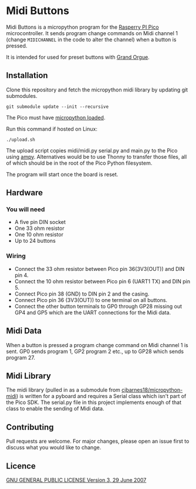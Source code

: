 # Midi Buttons

Midi Buttons is a micropython program for the [Rasperry PI Pico](https://www.raspberrypi.com/products/raspberry-pi-pico/) microcontroller. It sends program change commands on Midi channel 1 (change ```MIDICHANNEL``` in the code to alter the channel) when a button is pressed.

It is intended for used for preset buttons with [Grand Orgue](https://github.com/GrandOrgue/grandorgue).

## Installation

Clone this repository and fetch the micropython midi library by updating git submodules.

```git submodule update --init --recursive```

The Pico must have [micropython loaded](https://micropython.org/download/rp2-pico/).

Run this command if hosted on Linux:

```./upload.sh```

The upload script copies midi/midi.py serial.py and main.py to the Pico using [ampy](https://mikeesto.medium.com/uploading-to-the-raspberry-pi-pico-without-thonny-53de1a10da30). Alternatives would be to use Thonny to transfer those files, all of which should be in the root of the Pico Python filesystem.

The program will start once the board is reset.

## Hardware

### You will need

 * A five pin DIN socket
 * One 33 ohm resistor
 * One 10 ohm resistor
 * Up to 24 buttons

### Wiring

 * Connect the 33 ohm resistor between Pico pin 36(3V3(OUT)) and DIN pin 4.
 * Connect the 10 ohm resistor between Pico pin 6 (UART1 TX) and DIN pin 5.
 * Connect Pico pin 38 (GND) to DIN pin 2 and the casing.
 * Connect Pico pin 36 (3V3(OUT)) to one terminal on all buttons.
 * Connect the other button terminals to GP0 through GP28 missing out GP4 and GP5 which are the UART connections for the Midi data.

## Midi Data

When a button is pressed a program change command on Midi channel 1 is sent. GP0 sends program 1, GP2 program 2 etc., up to GP28 which sends program 27.

## Midi Library

The midi library (pulled in as a submodule from [cjbarnes18/micropython-midi](https://github.com/cjbarnes18/micropython-midi)) is written for a pyboard and requires a Serial class which isn't part of the Pico SDK. The serial.py file in this project implements enough of that class to enable the sending of Midi data.

## Contributing
Pull requests are welcome. For major changes, please open an issue first to discuss what you would like to change.

## Licence

[GNU GENERAL PUBLIC LICENSE Version 3, 29 June 2007](LICENSE)